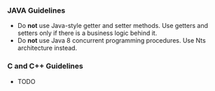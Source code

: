 ### JAVA Guidelines

- Do **not** use Java-style getter and setter methods. Use getters and setters only if there is a business logic behind it.
- Do **not** use Java 8 concurrent programming procedures. Use Nts architecture instead.



### C and C++ Guidelines
- TODO